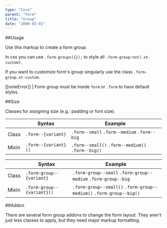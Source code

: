 ```yaml
---
type: "Core"
parent: "Form"
title: "Group"
date: "2000-03-01"
---
```


##Usage

Use this markup to create a form group.

<script type="text/plain" class="language-markup">
  <form>
    <div class="form-group">
      <!-- content -->
    </div>
  </form>
</script>

In css you can use `.form-groups({});` to style all `.form-group:not(.xt-custom)`.

If you want to customize form's group singularly use the class `.form-group.xt-custom`.

[[noteError]]
| Form group must be inside `form` or `.form` to have default styles.

##Size

Classes for assigning size (e.g.: padding or font size).

<div class="table--scroll">

|                         | Syntax                                    | Example                       |
| ----------------------- | ----------------------------------------- | ----------------------------- |
| Class                   | `.form--{variant}`                        | `.form--small` `.form--medium` `.form--big`     |
| Mixin                   | `.form--{variant}()`                      | `.form--small()` `.form--medium()` `.form--big()`     |

</div>

<div class="table--scroll">

|                         | Syntax                                    | Example                       |
| ----------------------- | ----------------------------------------- | ----------------------------- |
| Class                   | `.form-group--{variant}`                        | `.form-group--small` `.form-group--medium` `.form-group--big`     |
| Mixin                   | `.form-group--{variant}()`                      | `.form-group--small()` `.form-group--medium()` `.form-group--big()`     |

</div>

<demo>
  <demovanilla src="inline/core/form/group-small">
  </demovanilla>
  <demovanilla src="inline/core/form/group-medium">
  </demovanilla>
  <demovanilla src="inline/core/form/group-big">
  </demovanilla>
</demo>

##Addon

There are several form group addons to change the form layout. They aren't just less classes to apply, but they need major markup formatting.

<demo>
  <demovanilla src="inline/core/form/addon-none">
  </demovanilla>
  <demovanilla src="inline/core/form/addon-row">
  </demovanilla>
  <demovanilla src="inline/core/form/addon-horizontal">
  </demovanilla>
  <demovanilla src="inline/core/form/addon-inline-input" name="inline input">
  </demovanilla>
  <demovanilla src="inline/core/form/addon-inline">
  </demovanilla>
</demo>
